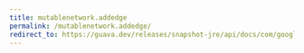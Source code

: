 ```yaml
---
title: mutablenetwork.addedge
permalink: /mutablenetwork.addedge/
redirect_to: https://guava.dev/releases/snapshot-jre/api/docs/com/google/common/graph/MutableNetwork.html#addEdge-N-N-E-
---
```

